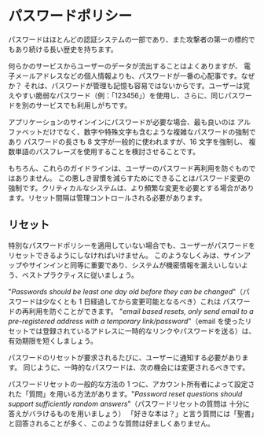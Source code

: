 パスワードポリシー
=================

パスワードはほとんどの認証システムの一部であり、また攻撃者の第一の標的でもあり続ける長い歴史を持ちます。

何らかのサービスからユーザーのデータが流出することはよくありますが、
電子メールアドレスなどの個人情報よりも、パスワードが一番の心配事です。なぜか？
それは、パスワードが管理も記憶も容易ではないからです。ユーザーは覚えやすい脆弱なパスワード（例：「123456」）を使用し、さらに、同じパスワードを別のサービスでも利用しがちです。

アプリケーションのサインインにパスワードが必要な場合、最も良いのは
アルファベットだけでなく、数字や特殊文字も含むような複雑なパスワードの強制であり
パスワードの長さも 8 文字が一般的に使われますが、16 文字を強制し、
複数単語のパスフレーズを使用することを検討させることです。

もちろん、これらのガイドラインは、ユーザーのパスワード再利用を防ぐものではありません。
この悪しき習慣を減らすためにできることはパスワード変更の強制です。クリティカルなシステムは、より頻繁な変更を必要とする場合があります。リセット間隔は管理コントロールされる必要があります。

## リセット

特別なパスワードポリシーを適用していない場合でも、ユーザーがパスワードをリセットできるようにしなければいけません。
このようなしくみは、サインアップやサインインと同等に重要であり、システムが機密情報を漏えいしないよう、ベストプラクティスに従いましょう。

"_Passwords should be least one day old before they can be changed_"（パスワードは少なくとも 1 日経過してから変更可能となるべき）これは
パスワードの再利用を防ぐことができます。
"_email based resets, only send email to a pre-registered address with a temporary link/password_"（email を使ったリセットでは登録されているアドレスに一時的なリンクやパスワードを送る）は、有効期限を短くしましょう。

パスワードのリセットが要求されるたびに、ユーザーに通知する必要があります。
同じように、一時的なパスワードは、次の機会には変更されるべきです。

パスワードリセットの一般的な方法の 1 つに、アカウント所有者によって設定された「質問」を用いる方法があります。"_Password reset questions
should support sufficiently random answers_"（パスワードリセットの質問は
十分に答えがバラけるものを用いましょう）
「好きな本は？」と言う質問には「聖書」と回答されることが多く、このような質問は好ましくありません。
